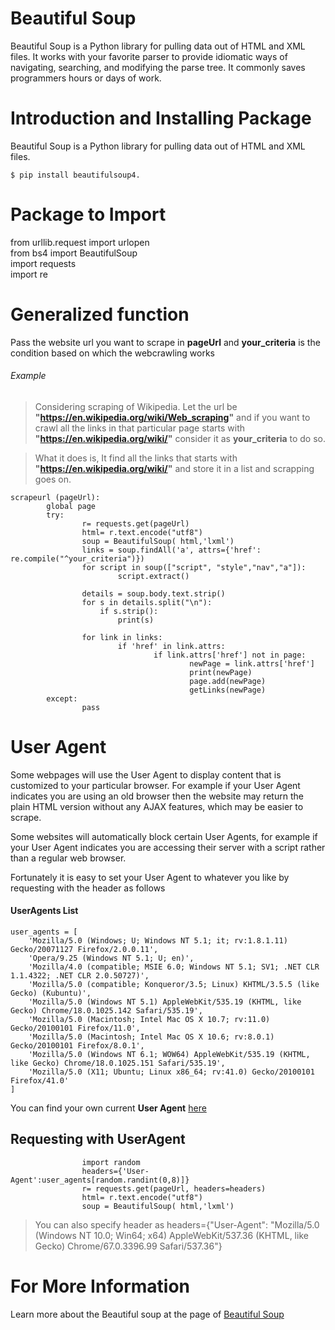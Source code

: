 # Beautiful Soup
Beautiful Soup is a Python library for pulling data out of HTML and XML files. It works with your favorite parser to provide idiomatic ways of navigating, searching, and modifying the parse tree. It commonly saves programmers hours or days of work.

# Introduction and Installing Package
Beautiful Soup is a Python library for pulling data out of HTML and XML files.

```
$ pip install beautifulsoup4.
```

# Package to Import
from urllib.request import urlopen  
from bs4 import BeautifulSoup  
import requests  
import re  

# Generalized function
Pass the website url you want to scrape in **pageUrl** and **your_criteria** is the condition based on which the webcrawling works  
###### Example
>Considering scraping of Wikipedia. Let the url be **"https://en.wikipedia.org/wiki/Web_scraping"** and if you want to crawl all the links in that particular page starts with  **"https://en.wikipedia.org/wiki/"** consider it  as **your_criteria** to do so.  

>What it does is, It find all the links that starts with **"https://en.wikipedia.org/wiki/"** and store it in a list and scrapping goes on.

```
scrapeurl (pageUrl):  
        global page  
        try:  
                r= requests.get(pageUrl)  
                html= r.text.encode("utf8")  
                soup = BeautifulSoup( html,'lxml')  
                links = soup.findAll('a', attrs={'href': re.compile("^your_criteria")})  
                for script in soup(["script", "style","nav","a"]):  
                        script.extract()  
                
                details = soup.body.text.strip()
                for s in details.split("\n"):
                    if s.strip():
                        print(s)
                
                for link in links:
                        if 'href' in link.attrs:
                                if link.attrs['href'] not in page:
                                        newPage = link.attrs['href']
                                        print(newPage)
                                        page.add(newPage)
                                        getLinks(newPage)
        except:
                pass
```
# User Agent

Some webpages will use the User Agent to display content that is customized to your particular browser. For example if your User Agent indicates you are using an old browser then the website may return the plain HTML version without any AJAX features, which may be easier to scrape.

Some websites will automatically block certain User Agents, for example if your User Agent indicates you are accessing their server with a script rather than a regular web browser.

Fortunately it is easy to set your User Agent to whatever you like by requesting with the header as follows

#### UserAgents List
```
user_agents = [
    'Mozilla/5.0 (Windows; U; Windows NT 5.1; it; rv:1.8.1.11) Gecko/20071127 Firefox/2.0.0.11',
    'Opera/9.25 (Windows NT 5.1; U; en)',
    'Mozilla/4.0 (compatible; MSIE 6.0; Windows NT 5.1; SV1; .NET CLR 1.1.4322; .NET CLR 2.0.50727)',
    'Mozilla/5.0 (compatible; Konqueror/3.5; Linux) KHTML/3.5.5 (like Gecko) (Kubuntu)',
    'Mozilla/5.0 (Windows NT 5.1) AppleWebKit/535.19 (KHTML, like Gecko) Chrome/18.0.1025.142 Safari/535.19',
    'Mozilla/5.0 (Macintosh; Intel Mac OS X 10.7; rv:11.0) Gecko/20100101 Firefox/11.0',
    'Mozilla/5.0 (Macintosh; Intel Mac OS X 10.6; rv:8.0.1) Gecko/20100101 Firefox/8.0.1',
    'Mozilla/5.0 (Windows NT 6.1; WOW64) AppleWebKit/535.19 (KHTML, like Gecko) Chrome/18.0.1025.151 Safari/535.19',
  	'Mozilla/5.0 (X11; Ubuntu; Linux x86_64; rv:41.0) Gecko/20100101 Firefox/41.0'
]

```
You can find your own current **User Agent** [here](http://httpbin.org/get)

## Requesting with UserAgent
```       
                import random  
                headers={'User-Agent':user_agents[random.randint(0,8)]} 
                r= requests.get(pageUrl, headers=headers)  
                html= r.text.encode("utf8")  
                soup = BeautifulSoup( html,'lxml')  

```
>You can also specify header as  headers={"User-Agent": "Mozilla/5.0 (Windows NT 10.0; Win64; x64) AppleWebKit/537.36 (KHTML, like Gecko) Chrome/67.0.3396.99 Safari/537.36"}

# For More Information
Learn more about the Beautiful soup at the page of [Beautiful Soup](https://www.crummy.com/software/BeautifulSoup/bs4/doc/)




